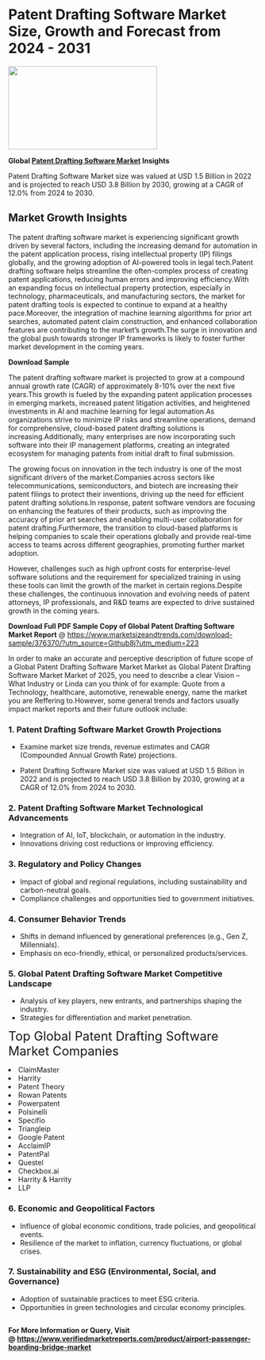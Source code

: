 <H1>Patent Drafting Software Market Size, Growth and Forecast from 2024 - 2031</H1><img class="aligncenter size-medium wp-image-584254" src="https://thirdeyenews.in/wp-content/uploads/2024/09/Global-Market-Research-300x168.jpeg" alt="" width="300" height="168" /><p><strong>Global&nbsp;<a href="https://www.marketsizeandtrends.com/download-sample/376370/?utm_source=Github8j?utm_medium=223">Patent Drafting Software Market</a> Insights</strong></p><p>Patent Drafting Software Market size was valued at USD 1.5 Billion in 2022 and is projected to reach USD 3.8 Billion by 2030, growing at a CAGR of 12.0% from 2024 to 2030.</p><p><h2>Market Growth Insights</h2> <p>The patent drafting software market is experiencing significant growth driven by several factors, including the increasing demand for automation in the patent application process, rising intellectual property (IP) filings globally, and the growing adoption of AI-powered tools in legal tech.Patent drafting software helps streamline the often-complex process of creating patent applications, reducing human errors and improving efficiency.With an expanding focus on intellectual property protection, especially in technology, pharmaceuticals, and manufacturing sectors, the market for patent drafting tools is expected to continue to expand at a healthy pace.Moreover, the integration of machine learning algorithms for prior art searches, automated patent claim construction, and enhanced collaboration features are contributing to the market’s growth.The surge in innovation and the global push towards stronger IP frameworks is likely to foster further market development in the coming years.</p> <p><strong>Download Sample</strong></p> <p>The patent drafting software market is projected to grow at a compound annual growth rate (CAGR) of approximately 8-10% over the next five years.This growth is fueled by the expanding patent application processes in emerging markets, increased patent litigation activities, and heightened investments in AI and machine learning for legal automation.As organizations strive to minimize IP risks and streamline operations, demand for comprehensive, cloud-based patent drafting solutions is increasing.Additionally, many enterprises are now incorporating such software into their IP management platforms, creating an integrated ecosystem for managing patents from initial draft to final submission.</p> <p>The growing focus on innovation in the tech industry is one of the most significant drivers of the market.Companies across sectors like telecommunications, semiconductors, and biotech are increasing their patent filings to protect their inventions, driving up the need for efficient patent drafting solutions.In response, patent software vendors are focusing on enhancing the features of their products, such as improving the accuracy of prior art searches and enabling multi-user collaboration for patent drafting.Furthermore, the transition to cloud-based platforms is helping companies to scale their operations globally and provide real-time access to teams across different geographies, promoting further market adoption.</p> <p>However, challenges such as high upfront costs for enterprise-level software solutions and the requirement for specialized training in using these tools can limit the growth of the market in certain regions.Despite these challenges, the continuous innovation and evolving needs of patent attorneys, IP professionals, and R&D teams are expected to drive sustained growth in the coming years.</p> <p><span class=""><strong>Download Full PDF Sample Copy of Global Patent Drafting Software Market Report</strong> @ <a href="https://www.marketsizeandtrends.com/download-sample/376370/?utm_source=Github8j?utm_medium=223" target="_blank">https://www.marketsizeandtrends.com/download-sample/376370/?utm_source=Github8j?utm_medium=223</a></span></p><p>In order to make an accurate and perceptive description of future scope of a Global&nbsp;Patent Drafting Software Market Market as Global&nbsp;Patent Drafting Software Market Market of 2025, you need to describe a clear Vision &ndash; What Industry or Linda can you think of for example: Quote from a Technology, healthcare, automotive, renewable energy, name the market you are Reffering to.However, some general trends and factors usually impact market reports and their future outlook include:</p><h3>1.&nbsp;<strong>Patent Drafting Software Market Growth Projections</strong></h3><ul><li>Examine market size trends, revenue estimates and CAGR (Compounded Annual Growth Rate) projections.</li><li><p>Patent Drafting Software Market size was valued at USD 1.5 Billion in 2022 and is projected to reach USD 3.8 Billion by 2030, growing at a CAGR of 12.0% from 2024 to 2030.</p></li></ul><h3>2.&nbsp;<strong>Patent Drafting Software Market Technological Advancements</strong></h3><ul><li>Integration of AI, IoT, blockchain, or automation in the industry.</li><li>Innovations driving cost reductions or improving efficiency.</li></ul><h3>3.&nbsp;<strong>Regulatory and Policy Changes</strong></h3><ul><li>Impact of global and regional regulations, including sustainability and carbon-neutral goals.</li><li>Compliance challenges and opportunities tied to government initiatives.</li></ul><h3>4.&nbsp;<strong>Consumer Behavior Trends</strong></h3><ul><li>Shifts in demand influenced by generational preferences (e.g., Gen Z, Millennials).</li><li>Emphasis on eco-friendly, ethical, or personalized products/services.</li></ul><h3>5.&nbsp;<strong>Global Patent Drafting Software Market Competitive Landscape</strong></h3><ul><li>Analysis of key players, new entrants, and partnerships shaping the industry.</li><li>Strategies for differentiation and market penetration.</li></ul><p data-pm-slice="1 1 []"><span style="color: inherit; font-family: inherit; font-size: 25px;">Top Global Patent Drafting Software Market Companies</span></p><div class="" data-test-id=""><p><li>ClaimMaster</li><li> Harrity</li><li> Patent Theory</li><li> Rowan Patents</li><li> Powerpatent</li><li> Polsinelli</li><li> Specifio</li><li> Triangleip</li><li> Google Patent</li><li> AcclaimIP</li><li> PatentPal</li><li> Questel</li><li> Checkbox.ai</li><li> Harrity & Harrity</li><li> LLP</li></p></div><h3>6.&nbsp;<strong>Economic and Geopolitical Factors</strong></h3><ul><li>Influence of global economic conditions, trade policies, and geopolitical events.</li><li>Resilience of the market to inflation, currency fluctuations, or global crises.</li></ul><h3>7.&nbsp;<strong>Sustainability and ESG (Environmental, Social, and Governance)</strong></h3><ul><li>Adoption of sustainable practices to meet ESG criteria.</li><li>Opportunities in green technologies and circular economy principles.</li></ul><h2><strong style="font-size: 14px;">For More Information or Query, Visit @&nbsp;</strong><a style="background-color: #ffffff; font-size: 14px;" href="https://www.marketsizeandtrends.com/report/patent-drafting-software-market/" target="_blank">https://www.verifiedmarketreports.com/product/airport-passenger-boarding-bridge-market</a></h2>